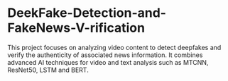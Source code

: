 # DeekFake-Detection-and-FakeNews-V-rification
This project focuses on analyzing video content to detect deepfakes and verify the authenticity of associated news information. It combines advanced AI techniques for video and text analysis such as MTCNN, ResNet50, LSTM and BERT.

